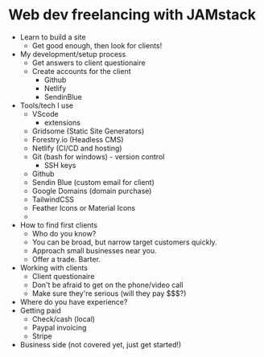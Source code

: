 # Web dev freelancing with JAMstack

- Learn to build a site
  - Get good enough, then look for clients!
- My development/setup process
  - Get answers to client questionaire
  - Create accounts for the client
    - Github
    - Netlify
    - SendinBlue
- Tools/tech I use
  - VScode
    - extensions
  - Gridsome (Static Site Generators)
  - Forestry.io (Headless CMS)
  - Netlify (CI/CD and hosting)
  - Git (bash for windows) - version control
    - SSH keys
  - Github
  - Sendin Blue (custom email for client)
  - Google Domains (domain purchase)
  - TailwindCSS
  - Feather Icons or Material Icons
  - 
- How to find first clients
  - Who do you know?
  - You can be broad, but narrow target customers quickly.
  - Approach small businesses near you.
  - Offer a trade. Barter.
- Working with clients
  - Client questionaire
  - Don't be afraid to get on the phone/video call
  - Make sure they're serious (will they pay $$$?)
- Where do you have experience?
- Getting paid
  - Check/cash (local)
  - Paypal invoicing
  - Stripe
- Business side (not covered yet, just get started!)
